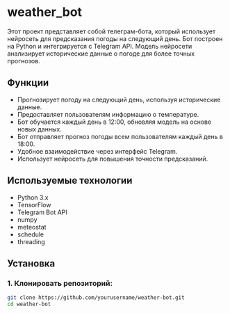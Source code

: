 # weather_bot

Этот проект представляет собой телеграм-бота, который использует нейросеть для предсказания погоды на следующий день. Бот построен на Python и интегрируется с Telegram API. Модель нейросети анализирует исторические данные о погоде для более точных прогнозов.

## Функции
- Прогнозирует погоду на следующий день, используя исторические данные.
- Предоставляет пользователям информацию о температуре.
- Бот обучается каждый день в 12:00, обновляя модель на основе новых данных.
- Бот отправляет прогноз погоды всем пользователям каждый день в 18:00.
- Удобное взаимодействие через интерфейс Telegram.
- Использует нейросеть для повышения точности предсказаний.

## Используемые технологии
- Python 3.x
- TensorFlow
- Telegram Bot API
- numpy
- meteostat
- schedule
- threading

## Установка

### 1. Клонировать репозиторий:
```bash
git clone https://github.com/yourusername/weather-bot.git
cd weather-bot
